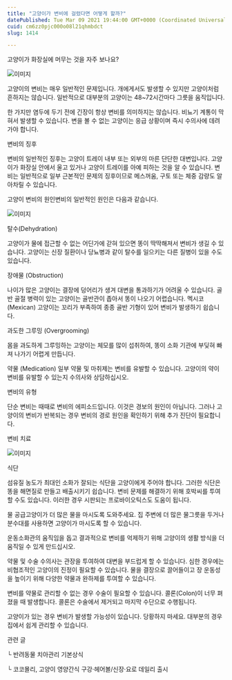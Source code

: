 ```yaml
---
title: "고양이가 변비에 걸렸다면 어떻게 할까?"
datePublished: Tue Mar 09 2021 19:44:00 GMT+0000 (Coordinated Universal Time)
cuid: cm6zz0pjc000o08l21qhmbdct
slug: 1414

---
```



고양이가 화장실에 머무는 것을 자주 보나요?

![이미지](https://cdn.hashnode.com/res/hashnode/image/upload/v1739247434635/fd5fc249-0709-46bf-9ddc-df95b99f5785.png)

고양이의 변비는 매우 일반적인 문제입니다. 개에게서도 발생할 수 있지만 고양이처럼 흔하지는 않습니다. 일반적으로 대부분의 고양이는 48~72시간마다 그릇을 움직입니다.

한 가지만 염두에 두기 전에 긴장이 항상 변비를 의미하지는 않습니다. 비뇨기 계통이 막혀서 발생할 수 있습니다. 변을 볼 수 없는 고양이는 응급 상황이며 즉시 수의사에 데려가야 합니다.

변비의 징후

변비의 일반적인 징후는 고양이 트레이 내부 또는 외부의 마른 단단한 대변입니다. 고양이가 화장실 안에서 울고 있거나 고양이 트레이를 아예 피하는 것을 알 수 있습니다. 변비는 일반적으로 일부 근본적인 문제의 징후이므로 메스꺼움, 구토 또는 체중 감량도 알아차릴 수 있습니다.

고양이 변비의 원인변비의 일반적인 원인은 다음과 같습니다.

![이미지](https://cdn.hashnode.com/res/hashnode/image/upload/v1739247436466/0425d5ac-e439-4aef-b5a6-a33034435bbd.jpeg)

탈수(Dehydration)

고양이가 물에 접근할 수 없는 어딘가에 갇혀 있으면 똥이 딱딱해져서 변비가 생길 수 있습니다. 고양이는 신장 질환이나 당뇨병과 같이 탈수를 일으키는 다른 질병이 있을 수도 있습니다.

장애물 (Obstruction)

나이가 많은 고양이는 결장에 덩어리가 생겨 대변을 통과하기가 어려울 수 있습니다. 골반 골절 병력이 있는 고양이는 골반관이 좁아서 똥이 나오기 어렵습니다. 멕시코(Mexican) 고양이는 꼬리가 부족하여 종종 골반 기형이 있어 변비가 발생하기 쉽습니다.

과도한 그루밍 (Overgrooming)

몸을 과도하게 그루밍하는 고양이는 체모를 많이 섭취하여, 똥이 소화 기관에 부딪혀 빠져 나가기 어렵게 만듭니다.

약물 (Medication) 일부 약물 및 마취제는 변비를 유발할 수 있습니다. 고양이의 약이 변비를 유발할 수 있는지 수의사와 상담하십시오.

변비의 유형

단순 변비는 때때로 변비의 에피소드입니다. 이것은 경보의 원인이 아닙니다. 그러나 고양이의 변비가 반복되는 경우 변비의 경로 원인을 확인하기 위해 추가 진단이 필요합니다.

변비 치료

![이미지](https://cdn.hashnode.com/res/hashnode/image/upload/v1739247438391/558a2b8e-f1aa-48e4-9c35-fafea35150b4.png)

식단

섬유질 농도가 최대인 소화가 잘되는 식단을 고양이에게 주어야 합니다. 그러한 식단은 똥을 해면질로 만들고 배출시키기 쉽습니다. 변비 문제를 해결하기 위해 호박씨를 투여할 수도 있습니다. 이러한 경우 시판되는 프로바이오틱스도 도움이 됩니다.

물 공급고양이가 더 많은 물을 마시도록 도와주세요. 집 주변에 더 많은 물그릇을 두거나 분수대를 사용하면 고양이가 마시도록 할 수 있습니다.

운동소화관의 움직임을 돕고 결과적으로 변비를 억제하기 위해 고양이의 생활 방식을 더 움직일 수 있게 만드십시오.

약물 및 수술 수의사는 관장을 투여하여 대변을 부드럽게 할 수 있습니다. 심한 경우에는 비협조적인 고양이의 진정이 필요할 수 있습니다. 물을 결장으로 끌어들이고 장 운동성을 높이기 위해 다양한 약물과 완하제를 투여할 수 있습니다.

변비를 약물로 관리할 수 없는 경우 수술이 필요할 수 있습니다. 콜론(Colon)이 너무 펴졌을 때 발생합니다. 콜론은 수술에서 제거되고 마지막 수단으로 수행됩니다.

고양이가 있는 경우 변비가 발생할 가능성이 있습니다. 당황하지 마세요. 대부분의 경우 집에서 쉽게 관리할 수 ​​있습니다.

관련 글

└ 반려동물 치아관리 기본상식

└ 코코몰리, 고양이 영양간식 구강·헤어볼/신장·요로 데일리 출시